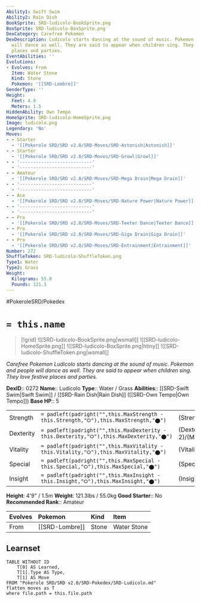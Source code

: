 ```yaml
---
Ability1: Swift Swim
Ability2: Rain Dish
BookSprite: SRD-ludicolo-BookSprite.png
BoxSprite: SRD-ludicolo-BoxSprite.png
DexCategory: Carefree Pokemon
DexDescription: Ludicolo starts dancing at the sound of music. Pokemon and people
  will dance as well. They are said to appear when children sing. They love festive
  places and parties.
EventAbilities: ''
Evolutions:
- Evolves: From
  Item: Water Stone
  Kind: Stone
  Pokemon: '[[SRD-Lombre]]'
GenderType: ''
Height:
  Feet: 4.9
  Meters: 1.5
HiddenAbility: Own Tempo
HomeSprite: SRD-ludicolo-HomeSprite.png
Image: ludicolo.png
Legendary: 'No'
Moves:
- - Starter
  - '[[Pokerole SRD/SRD v2.0/SRD-Moves/SRD-Astonish|Astonish]]'
- - Starter
  - '[[Pokerole SRD/SRD v2.0/SRD-Moves/SRD-Growl|Growl]]'
- - '---------------------------'
  - '---------------------------'
- - Amateur
  - '[[Pokerole SRD/SRD v2.0/SRD-Moves/SRD-Mega Drain|Mega Drain]]'
- - '---------------------------'
  - '---------------------------'
- - Ace
  - '[[Pokerole SRD/SRD v2.0/SRD-Moves/SRD-Nature Power|Nature Power]]'
- - '---------------------------'
  - '---------------------------'
- - Pro
  - '[[Pokerole SRD/SRD v2.0/SRD-Moves/SRD-Teeter Dance|Teeter Dance]]'
- - Pro
  - '[[Pokerole SRD/SRD v2.0/SRD-Moves/SRD-Giga Drain|Giga Drain]]'
- - Pro
  - '[[Pokerole SRD/SRD v2.0/SRD-Moves/SRD-Entrainment|Entrainment]]'
Number: 272
ShuffleToken: SRD-ludicolo-ShuffleToken.png
Type1: Water
Type2: Grass
Weight:
  Kilograms: 55.0
  Pounds: 121.3
---
```


#PokeroleSRD/Pokedex

# `= this.name`

> [!grid]
> ![[SRD-ludicolo-BookSprite.png|wsmall]]
> ![[SRD-ludicolo-HomeSprite.png]]
> ![[SRD-ludicolo-BoxSprite.png|htiny]]
> ![[SRD-ludicolo-ShuffleToken.png|wsmall]]


*Carefree Pokemon*
*Ludicolo starts dancing at the sound of music. Pokemon and people will dance as well. They are said to appear when children sing. They love festive places and parties.*

**DexID**:: 0272
**Name**:: Ludicolo
**Type**:: Water / Grass
**Abilities**:: [[SRD-Swift Swim|Swift Swim]] / [[SRD-Rain Dish|Rain Dish]] ([[SRD-Own Tempo|Own Tempo]])
**Base HP**:: 5

|           |                                                                                        |                                          |
| --------- | -------------------------------------------------------------------------------------- | ---------------------------------------- |
| Strength  | `= padleft(padright("",this.MaxStrength - this.Strength,"⭘"),this.MaxStrength,"⬤")`    | (Strength::2)/(MaxStrength::5)   |
| Dexterity | `= padleft(padright("",this.MaxDexterity - this.Dexterity,"⭘"),this.MaxDexterity,"⬤")` | (Dexterity:: 2)/(MaxDexterity::5) |
| Vitality  | `= padleft(padright("",this.MaxVitality - this.Vitality,"⭘"),this.MaxVitality,"⬤")`    | (Vitality::2)/(MaxVitality::5)   |
| Special   | `= padleft(padright("",this.MaxSpecial - this.Special,"⭘"),this.MaxSpecial,"⬤")`       | (Special::2)/(MaxSpecial::5)     |
| Insight   | `= padleft(padright("",this.MaxInsight - this.Insight,"⭘"),this.MaxInsight,"⬤")`       | (Insight::3)/(MaxInsight::6)     |

**Height**: 4'9" / 1.5m
**Weight**: 121.3lbs / 55.0kg
**Good Starter**:: No
**Recommended Rank**:: Amateur

| Evolves   | Pokemon        | Kind   | Item        |
|:----------|:---------------|:-------|:------------|
| From      | [[SRD-Lombre]] | Stone  | Water Stone |

## Learnset

```dataview
TABLE WITHOUT ID
    T[0] AS Learned,
    T[1].Type AS Type,
    T[1] AS Move
FROM "Pokerole SRD/SRD v2.0/SRD-Pokedex/SRD-Ludicolo.md"
flatten moves as T
where file.path = this.file.path
```
